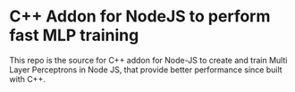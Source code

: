 # C++ Addon for NodeJS to perform fast MLP training
This repo is the source for C++ addon for Node-JS to create and train Multi Layer Perceptrons in Node JS, that provide better performance since built with C++.
